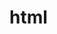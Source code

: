 # html<!DOCTYPE html>
<html lang="en">
<head>
    <title></title>
</head>
<body>
    
</body>
</html>

<!-- byugjujugjuguygjgkjjub
hvknkuhbk no9iknoi oh -->
